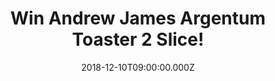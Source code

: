 ---
campaign-uuid: "c-ea30384e-d165-4680-8dbe-6b4f76f86935"
type: "Preview"
category: "Gifts"
date: "2018-12-10T09:00:00.000Z"
end-date: "2019-01-10T23:59:00.000Z"
disable-form: false
is_promoted: false
has_entry_page: true
title: "Win Andrew James Argentum Toaster 2 Slice!"
competition-description: "<p>The Argentum Toaster is housed in a modern, stylish stainless\
  \ steel silver casing which will sit perfectly in in any kitchen decor. If breakfast\
  \ is your favourite meal or the day, get ready to use the amazing Andrew James Argentum\
  \ Toaster 2 slice to enjoy toast buns, bagels and pastries for that ‘fresh from\
  \ the bakery’ taste.</p>\r\n<p>Want it? Enter below for a chance to win!</p>"
hero-header: "Win Andrew James Argentum Toaster 2 Slice!"
terms-confirmation: "N/A"
banner-img: "https://assets.expresslyapp.com/asset-5c19d448-5236-4a2d-afbf-34a912ae565b.jpg"
logo-left-href: "aaa.nme.com"
logo-left-image: "https://assets.expresslyapp.com/asset-5d7c9130-9c35-4e1f-ba3e-f21691c72bd9.jpg"
logo-left-title: "NME AAA"
bg-image-hero: "https://assets.expresslyapp.com/asset-9c1e680b-e52f-4b3e-9cd8-0c0b03c2d400.jpg"
bg-image-first: "https://assets.expresslyapp.com/asset-0c61d46e-9845-42f2-a0da-e55322a6f8e2.jpg"
section1-content: "<p>Have perfect toasts every time as the Argentum Toaster features\
  \ 6 heat settings, which can be controlled via the adjustable dial on the side on\
  \ the unit. Argentum Toaster features a lever which when pushed up raises the height\
  \ of the slot, this allows the bread or crumpet to be removed easily. This Toaster\
  \ also includes a detachable warming rack which sits neatly on the Toaster and has\
  \ cool touch handles. With the warming rack you can warm and lightly toast bread\
  \ buns, pastries and bagels. At each end of the warming rack there are cool touch\
  \ handles..!</p>\r\n<p>Enter the form below for a chance to win the Andrew James\
  \ Argentum Toaster 2 Slices and it could be coming home with you!</p>"
entry-title: "Win Andrew James Argentum Toaster 2 Slice!"
entry-content: "Enter the draw to win Andrew James Argentum Toaster 2 Slice by completing\
  \ the form below before 23:59 on 10th of January 2019."
has-winner: false
prize-description: "The Andrew James Argentum Toaster 2 Slice."
special-conditions: "Multiple entries are allowed up to one every day.\r\nThis competition\
  \ is also available on: http://club.expressly.io/competitons/andrew-james-toaster-giveaway"
country-restrictions:
- "GB"
---